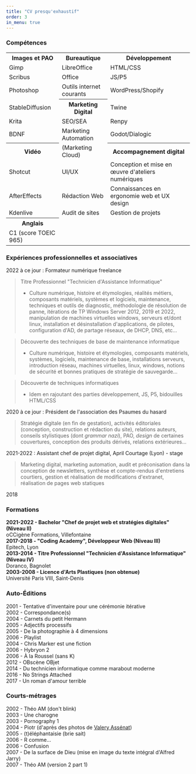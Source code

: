 ```yaml
---
title: "CV presqu'exhaustif"
order: 3
in_menu: true
---
```

<h3>Compétences</h3>
<table>
  <colgroup span="3"></colgroup>
   <tbody>
    <tr>
      <th scope="col">Images et PAO</th>
      <th scope="col">Bureautique</th>
      <th scope="col">Développement</th>
    </tr>
    <tr>
      <td>Gimp</td>
      <td>LibreOffice</td>
      <td>HTML/CSS</td>
    </tr>
    <tr>
      <td>Scribus</td>
      <td>Office</td>
      <td>JS/P5</td>
    </tr>
    <tr>
      <td>Photoshop</td>
      <td>Outils internet courants</td>
      <td>WordPress/Shopify</td>
    </tr>
    <tr>
      <td>StableDiffusion</td>
      <th>Marketing Digital</th>
      <td>Twine</td>
    </tr>
    <tr>
      <td>Krita</td>
      <td>SEO/SEA</td>
      <td>Renpy</td>
    </tr>
    <tr>
      <td>BDNF</td>
      <td>Marketing Automation</td>
      <td>Godot/Dialogic</td>
    </tr>
    <tr>
      <th>Vidéo</th>
      <td>(Marketing Cloud)</td>
      <th>Accompagnement digital</th>
    </tr>
    <tr>
      <td>Shotcut</td>
      <td>UI/UX</td>
      <td>Conception et mise en œuvre d'ateliers numériques</td>
    </tr>
    <tr>
      <td>AfterEffects</td>
      <td>Rédaction Web</td>
      <td>Connaissances en ergonomie web et UX design</td>
    </tr>
    <tr>
      <td>Kdenlive</td>
      <td>Audit de sites</td>
      <td>Gestion de projets</td>
    </tr>
    <tr>
      <th>Anglais</th>
      <td></td>
      <td></td>
    </tr>
    <tr>
      <td>C1 (score TOEIC 965)</td>
      <td></td>
      <td></td>
    </tr>
  </tbody>
</table>

### Expériences professionnelles et associatives

2022 à ce jour : Formateur numérique freelance  
> Titre Professionnel "Technicien d'Assistance Informatique"  
> - Culture numérique, histoire et étymologies, réalités métiers, composants matériels, systèmes et logiciels, maintenance, techniques et outils de diagnostic, méthodologie de résolution de panne, itérations de TP Windows Server 2012, 2019 et 2022, manipulation de machines virtuelles windows, serveurs et/dont linux, installation et désinstallation d'applications, de pilotes, configuration d'AD, de partage réseaux, de DHCP, DNS, etc...  

> Découverte des techniques de base de maintenance informatique
> - Culture numérique, histoire et étymologies, composants matériels, systèmes, logiciels, maintenance de base, installations serveurs, introduction réseau, machines virtuelles, linux, windows, notions de sécurité et bonnes pratiques de stratégie de sauvegarde...  

> Découverte de techniques informatiques
> - Idem en rajoutant des parties développement, JS, P5, bidouilles HTML/CSS 

2020 à ce jour : Président de l'association des Psaumes du hasard
> Stratégie digitale (en fin de gestation), activités éditoriales (conception, construction et rédaction du site), relations auteurs, conseils stylistiques (dont _grammar nazi_), PAO, _design_ de certaines couvertures, conception des produits dérivés, relations extérieures...

2021-2022 : Assistant chef de projet digital, April Courtage (Lyon) - stage  
> Marketing digital, marketing automation, audit et préconisation dans la conception de newsletters, synthèse et compte-rendus d'entretiens courtiers, gestion et réalisation de modifications d'extranet, réalisation de pages web statiques  

2018

### Formations

**2021-2022 - Bachelor "Chef de projet web et stratégies digitales" (Niveau II)**  
oCCigène Formations, Villefontaine  
**2017-2018 - "Coding Academy", Développeur Web (Niveau III)**  
Epitech, Lyon  
**2013-2014 - Titre Professionnel "Technicien d'Assistance Informatique" (Niveau IV)**  
Doranco, Bagnolet  
**2003-2008 - Licence d'Arts Plastiques (non obtenue)**  
Université Paris VIII, Saint-Denis  

### Auto-Éditions
2001 - Tentative d'inventaire pour une cérémonie itérative  
2002 - Correspondance(s)  
2004 - Carnets du petit Hermann  
2005 - Adjectifs processifs  
2005 - De la photographie à 4 dimensions  
2006 - Playlist  
2004 - Chris Marker est une fiction  
2006 - Hybryon 2  
2006 - À la Roussel (sans K)  
2012 - OBscène OBjet  
2014 - Du technicien informatique comme marabout moderne  
2016 - No Strings Attached  
2017 - Un roman d'amour terrible  

### Courts-métrages
2002 - Théo AM (don't blink)  
2003 - Une charogne  
2003 - Pornography 1  
2004 - Piotr (d'après des photos de [Valery Assénat](https://www.instagram.com/valeryassenat/))  
2005 - (t)éléphantaisie (brie sait)  
2006 - R comme...  
2006 - Confusion  
2007 - De la surface de Dieu (mise en image du texte intégral d'Alfred Jarry)  
2007 - Théo AM (version 2 part 1) 